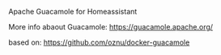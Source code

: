 Apache Guacamole for Homeassistant

More info abaout Guacamole: https://guacamole.apache.org/

based on: https://github.com/oznu/docker-guacamole
